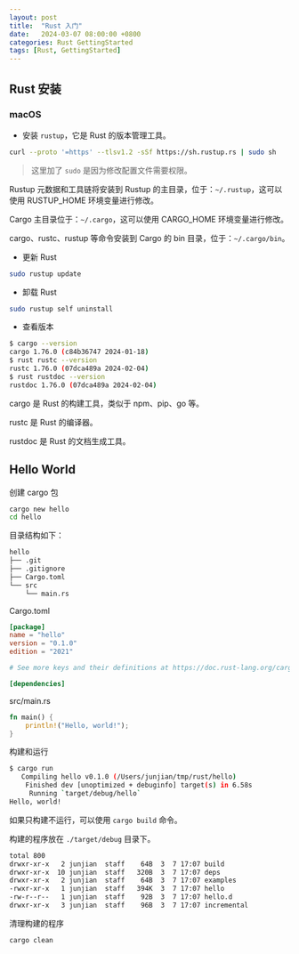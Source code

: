```yaml
---
layout: post
title:  "Rust 入门"
date:   2024-03-07 08:00:00 +0800
categories: Rust GettingStarted
tags: [Rust, GettingStarted]
---
```


## Rust 安装

### macOS
- 安装 `rustup`，它是 Rust 的版本管理工具。

```bash
curl --proto '=https' --tlsv1.2 -sSf https://sh.rustup.rs | sudo sh
```
> 这里加了 `sudo` 是因为修改配置文件需要权限。

Rustup 元数据和工具链将安装到 Rustup 的主目录，位于：`~/.rustup`，这可以使用 RUSTUP_HOME 环境变量进行修改。

Cargo 主目录位于：`~/.cargo`，这可以使用 CARGO_HOME 环境变量进行修改。

cargo、rustc、rustup 等命令安装到 Cargo 的 bin 目录，位于：`~/.cargo/bin`。

- 更新 Rust

```bash
sudo rustup update
```

- 卸载 Rust

```bash
sudo rustup self uninstall
```

- 查看版本

```bash
$ cargo --version
cargo 1.76.0 (c84b36747 2024-01-18)
$ rust rustc --version
rustc 1.76.0 (07dca489a 2024-02-04)
$ rust rustdoc --version
rustdoc 1.76.0 (07dca489a 2024-02-04)
```

cargo 是 Rust 的构建工具，类似于 npm、pip、go 等。

rustc 是 Rust 的编译器。

rustdoc 是 Rust 的文档生成工具。


## Hello World
创建 cargo 包

```bash
cargo new hello
cd hello
```

目录结构如下：

```bash
hello
├── .git
├── .gitignore
├── Cargo.toml
└── src
    └── main.rs
```

Cargo.toml
```toml
[package]
name = "hello"
version = "0.1.0"
edition = "2021"

# See more keys and their definitions at https://doc.rust-lang.org/cargo/reference/manifest.html

[dependencies]
```

src/main.rs
```rust
fn main() {
    println!("Hello, world!");
}
```

构建和运行

```bash
$ cargo run
   Compiling hello v0.1.0 (/Users/junjian/tmp/rust/hello)
    Finished dev [unoptimized + debuginfo] target(s) in 6.58s
     Running `target/debug/hello`
Hello, world!
```

如果只构建不运行，可以使用 `cargo build` 命令。

构建的程序放在 `./target/debug` 目录下。

```bash
total 800
drwxr-xr-x   2 junjian  staff    64B  3  7 17:07 build
drwxr-xr-x  10 junjian  staff   320B  3  7 17:07 deps
drwxr-xr-x   2 junjian  staff    64B  3  7 17:07 examples
-rwxr-xr-x   1 junjian  staff   394K  3  7 17:07 hello
-rw-r--r--   1 junjian  staff    92B  3  7 17:07 hello.d
drwxr-xr-x   3 junjian  staff    96B  3  7 17:07 incremental
```

清理构建的程序

```bash
cargo clean
```
